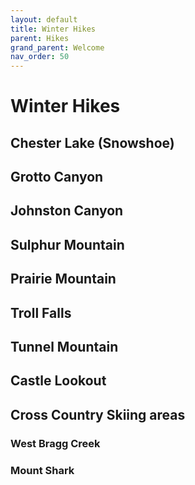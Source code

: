 ```yaml
---
layout: default
title: Winter Hikes
parent: Hikes
grand_parent: Welcome
nav_order: 50
---
```

# Winter Hikes

## Chester Lake (Snowshoe)

## Grotto Canyon

## Johnston Canyon

## Sulphur Mountain

## Prairie Mountain

## Troll Falls

## Tunnel Mountain

## Castle Lookout

## Cross Country Skiing areas
### West Bragg Creek
### Mount Shark